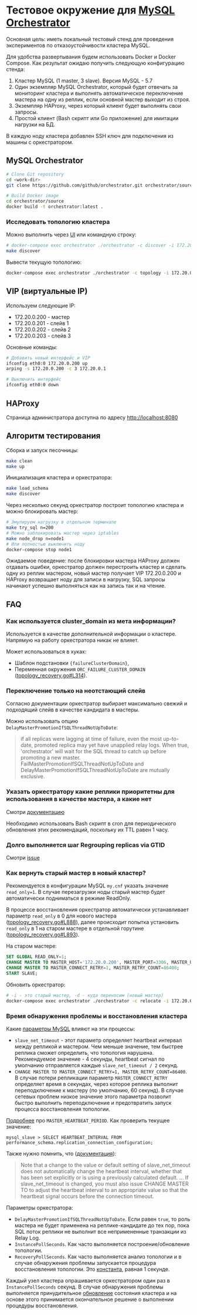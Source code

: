 # Тестовое окружение для [MySQL Orchestrator](https://github.com/github/orchestrator)

Основная цель: иметь локальный тестовый стенд для проведения экспериментов по отказоустойчивости кластера MySQL.

Для удобства развертывания будем использовать Docker и Docker Compose.
Как результат ожидаю получить следующую конфигурацию стенда:

  1. Кластер MySQL (1 master, 3 slave). Версия MySQL - 5.7
  2. Один экземпляр MySQL Orchestrator, который будет отвечать за мониторинг кластера и выполнять автоматическое переключение мастера на одну из реплик, если основной мастер выходит из строя.
  3. Экземпляр HAProxy, через который клиент будет выполнять свои запросы.
  4. Простой клиент (Bash скрипт или Go приложение) для имитации нагрузки на БД.

В каждую ноду кластера добавлен SSH ключ для подключения из машины с оркестратором.

## MySQL Orchestrator

```bash
# Clone Git repository
cd <work-dir>
git clone https://github.com/github/orchestrator.git orchestrator/source

# Build Docker image
cd orchestrator/source
docker build -t orchestrator:latest .
```

### Исследовать топологию кластера

Можно выполнить через [UI](http://localhost:3000) или командную строку:

```bash
# docker-compose exec orchestrator ./orchestrator -c discover -i 172.20.0.200:3306
make discover
```

Вывести текущую топологию:

```bash
docker-compose exec orchestrator ./orchestrator -c topology -i 172.20.0.200:3306 cli
```

## VIP (виртуальные IP)

Используем следующие IP:
- 172.20.0.200 - мастер
- 172.20.0.201 - слейв 1
- 172.20.0.202 - слейв 2
- 172.20.0.203 - слейв 3

Основные команды:

```bash
# Добавить новый интерфейс и VIP
ifconfig eth0:0 172.20.0.200 up
arping -s 172.20.0.200 -c 3 172.20.0.1

# Выключить интерфейс
ifconfig eth0:0 down
```

## HAProxy

Страница администратора доступна по адресу [http://localhost:8080](http://localhost:8080)

## Алгоритм тестирования

Сборка и запуск песочницы:

```bash
make clean
make up
```

Инициализация кластера и оркестратора:

```bash
make load_schema
make discover
```

Через несколько секунд оркестратор построит топологию кластера и можно блокировать мастер:

```bash
# Эмулируем нагрузку в отдельном терминале
make try_sql n=200
# Можно заблокировать мастер через iptables
make node_drop n=node1
# Или полностью выключить ноду
docker-compose stop node1
```

Ожидаемое поведение: после блокировки мастера HAProxy должен отдавать ошибки, оркестратор должен перестроить кластер и сделать одну из реплик мастером, новый мастер получает VIP 172.20.0.200 и HAProxy возвращает ноду для записи в нагрузку, SQL запросы начинают успешно выполняться как на запись так и на чтение.

## FAQ

### Как используется cluster_domain из мета информации?

Используется в качестве дополнительной информации о кластере. Напрямую на работу оркестратора никак не влияет. 

Может использоваться в хуках: 

 - Шаблон подстановки `{failureClusterDomain}`,
 - Переменная окружения `ORC_FAILURE_CLUSTER_DOMAIN` ([topology_recovery.go#L314](https://github.com/github/orchestrator/blob/548265494b3107ca2581d6ccee059e062a759b77/go/logic/topology_recovery.go#L314)).

### Переключение только на неотстающий слейв

Согласно документации оркестратор выбирает максимально свежий и подходящий слейв в качестве кандидата в мастеры.

Можно использовать опцию `DelayMasterPromotionIfSQLThreadNotUpToDate`:

> if all replicas were lagging at time of failure, even the most up-to-date, promoted replica may yet have unapplied relay logs. When true, 'orchestrator' will wait for the SQL thread to catch up before promoting a new master. FailMasterPromotionIfSQLThreadNotUpToDate and DelayMasterPromotionIfSQLThreadNotUpToDate are mutually exclusive.

### Указать оркестратору какие реплики приоритетны для использования в качестве мастера, а какие нет

Смотри [документацию](https://github.com/github/orchestrator/blob/master/docs/topology-recovery.md#adding-promotion-rules)

Необходимо использовать Bash скрипт в cron для периодического обновления этих рекомендаций, поскольку их TTL равен 1 часу.

### Долго выполняется шаг Regrouping replicas via GTID

Смотри [issue](https://github.com/github/orchestrator/issues/648)

### Как вернуть старый мастер в новый кластер?

Рекомендуется в конфигурации MySQL `my.cnf` указать значение `read_only=1`. В случае перезагрузки ноды старый мастер будет автоматически подниматься в режиме ReadOnly.  

В процессе восстановления оркестратор автоматически устанавливает параметр `read_only` в 0 для нового мастера ([topology_recovery.go#L888](https://github.com/github/orchestrator/blob/548265494b3107ca2581d6ccee059e062a759b77/go/logic/topology_recovery.go#L888)), далее происходит попытка установить `read_only` в 1 на старом мастере в отдельной горутине ([topology_recovery.go#L893](https://github.com/github/orchestrator/blob/548265494b3107ca2581d6ccee059e062a759b77/go/logic/topology_recovery.go#L893)).

На старом мастере:

```sql
SET GLOBAL READ_ONLY=1;
CHANGE MASTER TO MASTER_HOST='172.20.0.200', MASTER_PORT=3306, MASTER_USER='repl', MASTER_PASSWORD='repl', MASTER_AUTO_POSITION=1;
CHANGE MASTER TO MASTER_CONNECT_RETRY=1, MASTER_RETRY_COUNT=86400;
START SLAVE;
```

Обновить оркестратор:

```bash
# -i - это старый мастер, -d - куда переносим (новый мастер)
docker-compose exec orchestrator ./orchestrator -c relocate -i 172.20.0.11 -d 172.20.0.12
```

### Время обнаружения проблемы и восстановления кластера

Какие [параметры MySQL](https://github.com/github/orchestrator/blob/master/docs/configuration-failure-detection.md#mysql-configuration) влияют на эти процессы:

 - `slave_net_timeout` - этот параметр определяет heartbeat интервал между репликой и мастером. Чем меньше значение, тем быстрее реплика сможет определить, что топология нарушена. Рекомендуемое значение - 4 секунды, heartbeat сигнал по умолчанию отправляется каждые `slave_net_timeout / 2` секунд.  
 - `CHANGE MASTER TO MASTER_CONNECT_RETRY=1, MASTER_RETRY_COUNT=86400`. В случае потери репликации параметр `MASTER_CONNECT_RETRY` определяет время в секундах, через которое реплика выполнит переподключение к мастеру (по умолчанию, 60 секунд). В случае сетевых проблем низкое значение этого параметра позволит быстро выполнить переподключение и предотвратить запуск процесса восстановления топологии.

[Подробнее](https://www.percona.com/blog/2011/12/29/actively-monitoring-replication-connectivity-with-mysqls-heartbeat/) про `MASTER_HEARTBEAT_PERIOD`. Как проверить текущее значение:

```
mysql_slave > SELECT HEARTBEAT_INTERVAL FROM performance_schema.replication_connection_configuration;
```

Также нужно помнить, что ([документация](https://dev.mysql.com/doc/refman/5.7/en/change-master-to.html)):

> Note that a change to the value or default setting of slave_net_timeout does not automatically change the heartbeat interval, whether that has been set explicitly or is using a previously calculated default. ... If slave_net_timeout is changed, you must also issue CHANGE MASTER TO to adjust the heartbeat interval to an appropriate value so that the heartbeat signal occurs before the connection timeout.

Параметры оркестратора:

 - `DelayMasterPromotionIfSQLThreadNotUpToDate`. Если равен `true`, то роль мастера не будет применена на реплике-кандидате до тех пор, пока SQL поток реплики не выполнит все непримененные транзакции из Relay Log.
 - `InstancePollSeconds`. Как часто выполняется построение/обновление топологии.
 - `RecoveryPollSeconds`. Как часто выполняется анализ топологии и в случае обнаружения проблемы запускается процедура восстановления топологии. Это [константа](https://github.com/github/orchestrator/blob/548265494b3107ca2581d6ccee059e062a759b77/go/config/config.go#L45), равная 1 секунде.

Каждый узел кластера опрашивается оркестратором один раз в `InstancePollSeconds` секунд. В случае обнаружения проблемы выполняется принудительное [обновление](https://github.com/github/orchestrator/blob/548265494b3107ca2581d6ccee059e062a759b77/go/logic/topology_recovery.go#L1409) состояния кластера и на основе этого принимается окончательное решение о выполнении процедуры восстановления.